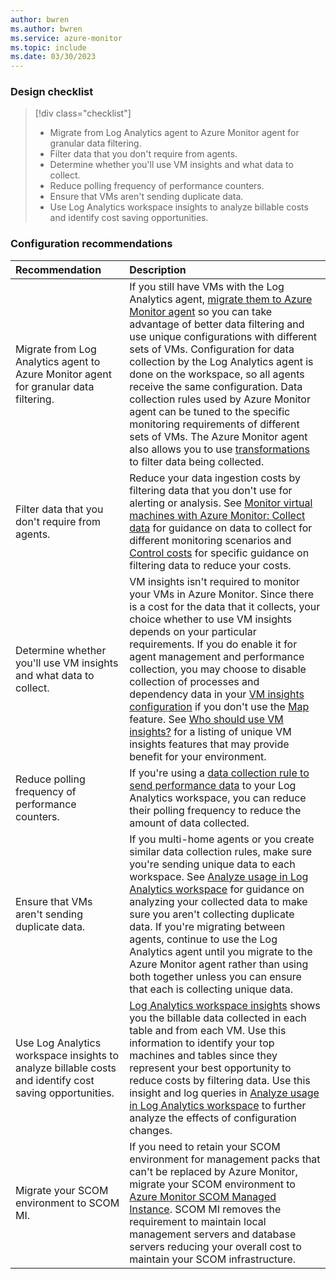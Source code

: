 ```yaml
---
author: bwren
ms.author: bwren
ms.service: azure-monitor
ms.topic: include
ms.date: 03/30/2023
---
```


### Design checklist

> [!div class="checklist"]
> - Migrate from Log Analytics agent to Azure Monitor agent for granular data filtering.
> - Filter data that you don't require from agents.
> - Determine whether you'll use VM insights and what data to collect.
> - Reduce polling frequency of performance counters.
> - Ensure that VMs aren't sending duplicate data.
> - Use Log Analytics workspace insights to analyze billable costs and identify cost saving opportunities.

### Configuration recommendations

| Recommendation | Description |
|:---|:---|
| Migrate from Log Analytics agent to Azure Monitor agent for granular data filtering. | If you still have VMs with the Log Analytics agent, [migrate them to Azure Monitor agent](../agents/azure-monitor-agent-migration.md) so you can take advantage of better data filtering and use unique configurations with different sets of VMs.  Configuration for data collection by the Log Analytics agent is done on the workspace, so all agents receive the same configuration. Data collection rules used by Azure Monitor agent can be tuned to the specific monitoring requirements of different sets of VMs. The Azure Monitor agent also allows you to use [transformations](../essentials/data-collection-transformations.md) to filter data being collected. |
| Filter data that you don't require from agents. | Reduce your data ingestion costs by filtering data that you don't use for alerting or analysis. See [Monitor virtual machines with Azure Monitor: Collect data](../vm/monitor-virtual-machine-data-collection.md) for guidance on data to collect for different monitoring scenarios and [Control costs](../vm/monitor-virtual-machine-data-collection.md#control-costs) for specific guidance on filtering data to reduce your costs. |
| Determine whether you'll use VM insights and what data to collect. | VM insights isn't required to monitor your VMs in Azure Monitor. Since there is a cost for the data that it collects, your choice whether to use VM insights depends on your particular requirements. If you do enable it for agent management and performance collection, you may choose to disable collection of processes and dependency data in your [VM insights configuration](../vm/vminsights-enable-portal.md) if you don't use the [Map](../vm/vminsights-maps.md) feature. See [Who should use VM insights?](../vm/vminsights-overview.md#who-should-use-vm-insights) for a listing of unique VM insights features that may provide benefit for your environment. |
| Reduce polling frequency of performance counters. | If you're using a [data collection rule to send performance data](../agents/data-collection-rule-azure-monitor-agent.md) to your Log Analytics workspace, you can reduce their polling frequency to reduce the amount of data collected. |
| Ensure that VMs aren't sending duplicate data. | If you multi-home agents or you create similar data collection rules, make sure you're sending unique data to each workspace. See [Analyze usage in Log Analytics workspace](../logs/analyze-usage.md) for guidance on analyzing your collected data to make sure you aren't collecting duplicate data. If you're migrating between agents, continue to use the Log Analytics agent until you migrate to the Azure Monitor agent rather than using both together unless you can ensure that each is collecting unique data. |
| Use Log Analytics workspace insights to analyze billable costs and identify cost saving opportunities. | [Log Analytics workspace insights](../logs/log-analytics-workspace-insights-overview.md) shows you the billable data collected in each table and from each VM. Use this information to identify your top machines and tables since they represent your best opportunity to reduce costs by filtering data. Use this insight and log queries in [Analyze usage in Log Analytics workspace](../logs/analyze-usage.md) to further analyze the effects of configuration changes. |
| Migrate your SCOM environment to SCOM MI. | If you need to retain your SCOM environment for management packs that can't be replaced by Azure Monitor, migrate your SCOM environment to [Azure Monitor SCOM Managed Instance](/system-center/scom/migrate-to-operations-manager-managed-instance). SCOM MI removes the requirement to maintain local management servers and database servers reducing your overall cost to maintain your SCOM infrastructure. |